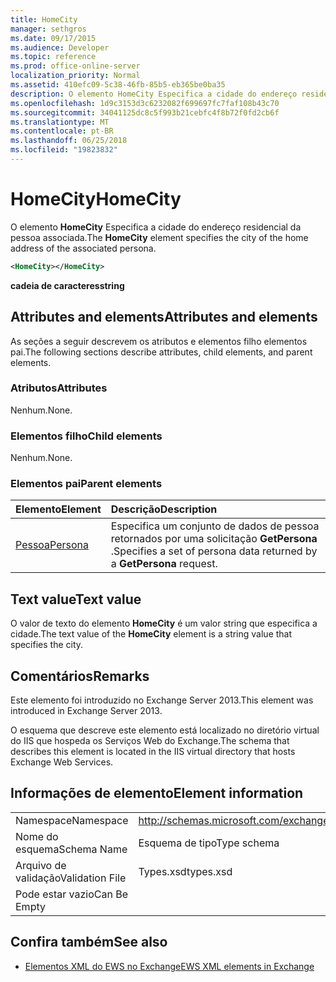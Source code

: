 ```yaml
---
title: HomeCity
manager: sethgros
ms.date: 09/17/2015
ms.audience: Developer
ms.topic: reference
ms.prod: office-online-server
localization_priority: Normal
ms.assetid: 410efc09-5c38-46fb-85b5-eb365be0ba35
description: O elemento HomeCity Especifica a cidade do endereço residencial da pessoa associada.
ms.openlocfilehash: 1d9c3153d3c6232082f699697fc7faf108b43c70
ms.sourcegitcommit: 34041125dc8c5f993b21cebfc4f8b72f0fd2cb6f
ms.translationtype: MT
ms.contentlocale: pt-BR
ms.lasthandoff: 06/25/2018
ms.locfileid: "19823832"
---
```

# <a name="homecity"></a><span data-ttu-id="dbc56-103">HomeCity</span><span class="sxs-lookup"><span data-stu-id="dbc56-103">HomeCity</span></span>

<span data-ttu-id="dbc56-104">O elemento **HomeCity** Especifica a cidade do endereço residencial da pessoa associada.</span><span class="sxs-lookup"><span data-stu-id="dbc56-104">The **HomeCity** element specifies the city of the home address of the associated persona.</span></span> 
  
```XML
<HomeCity></HomeCity>
```

 <span data-ttu-id="dbc56-105">**cadeia de caracteres**</span><span class="sxs-lookup"><span data-stu-id="dbc56-105">**string**</span></span>
## <a name="attributes-and-elements"></a><span data-ttu-id="dbc56-106">Attributes and elements</span><span class="sxs-lookup"><span data-stu-id="dbc56-106">Attributes and elements</span></span>

<span data-ttu-id="dbc56-107">As seções a seguir descrevem os atributos e elementos filho elementos pai.</span><span class="sxs-lookup"><span data-stu-id="dbc56-107">The following sections describe attributes, child elements, and parent elements.</span></span>
  
### <a name="attributes"></a><span data-ttu-id="dbc56-108">Atributos</span><span class="sxs-lookup"><span data-stu-id="dbc56-108">Attributes</span></span>

<span data-ttu-id="dbc56-109">Nenhum.</span><span class="sxs-lookup"><span data-stu-id="dbc56-109">None.</span></span>
  
### <a name="child-elements"></a><span data-ttu-id="dbc56-110">Elementos filho</span><span class="sxs-lookup"><span data-stu-id="dbc56-110">Child elements</span></span>

<span data-ttu-id="dbc56-111">Nenhum.</span><span class="sxs-lookup"><span data-stu-id="dbc56-111">None.</span></span>
  
### <a name="parent-elements"></a><span data-ttu-id="dbc56-112">Elementos pai</span><span class="sxs-lookup"><span data-stu-id="dbc56-112">Parent elements</span></span>

|<span data-ttu-id="dbc56-113">**Elemento**</span><span class="sxs-lookup"><span data-stu-id="dbc56-113">**Element**</span></span>|<span data-ttu-id="dbc56-114">**Descrição**</span><span class="sxs-lookup"><span data-stu-id="dbc56-114">**Description**</span></span>|
|:-----|:-----|
|[<span data-ttu-id="dbc56-115">Pessoa</span><span class="sxs-lookup"><span data-stu-id="dbc56-115">Persona</span></span>](persona.md) <br/> |<span data-ttu-id="dbc56-116">Especifica um conjunto de dados de pessoa retornados por uma solicitação **GetPersona** .</span><span class="sxs-lookup"><span data-stu-id="dbc56-116">Specifies a set of persona data returned by a **GetPersona** request.</span></span>  <br/> |
   
## <a name="text-value"></a><span data-ttu-id="dbc56-117">Text value</span><span class="sxs-lookup"><span data-stu-id="dbc56-117">Text value</span></span>

<span data-ttu-id="dbc56-118">O valor de texto do elemento **HomeCity** é um valor string que especifica a cidade.</span><span class="sxs-lookup"><span data-stu-id="dbc56-118">The text value of the **HomeCity** element is a string value that specifies the city.</span></span> 
  
## <a name="remarks"></a><span data-ttu-id="dbc56-119">Comentários</span><span class="sxs-lookup"><span data-stu-id="dbc56-119">Remarks</span></span>

<span data-ttu-id="dbc56-120">Este elemento foi introduzido no Exchange Server 2013.</span><span class="sxs-lookup"><span data-stu-id="dbc56-120">This element was introduced in Exchange Server 2013.</span></span>
  
<span data-ttu-id="dbc56-121">O esquema que descreve este elemento está localizado no diretório virtual do IIS que hospeda os Serviços Web do Exchange.</span><span class="sxs-lookup"><span data-stu-id="dbc56-121">The schema that describes this element is located in the IIS virtual directory that hosts Exchange Web Services.</span></span>
  
## <a name="element-information"></a><span data-ttu-id="dbc56-122">Informações de elemento</span><span class="sxs-lookup"><span data-stu-id="dbc56-122">Element information</span></span>

|||
|:-----|:-----|
|<span data-ttu-id="dbc56-123">Namespace</span><span class="sxs-lookup"><span data-stu-id="dbc56-123">Namespace</span></span>  <br/> |http://schemas.microsoft.com/exchange/services/2006/types  <br/> |
|<span data-ttu-id="dbc56-124">Nome do esquema</span><span class="sxs-lookup"><span data-stu-id="dbc56-124">Schema Name</span></span>  <br/> |<span data-ttu-id="dbc56-125">Esquema de tipo</span><span class="sxs-lookup"><span data-stu-id="dbc56-125">Type schema</span></span>  <br/> |
|<span data-ttu-id="dbc56-126">Arquivo de validação</span><span class="sxs-lookup"><span data-stu-id="dbc56-126">Validation File</span></span>  <br/> |<span data-ttu-id="dbc56-127">Types.xsd</span><span class="sxs-lookup"><span data-stu-id="dbc56-127">types.xsd</span></span>  <br/> |
|<span data-ttu-id="dbc56-128">Pode estar vazio</span><span class="sxs-lookup"><span data-stu-id="dbc56-128">Can Be Empty</span></span>  <br/> ||
   
## <a name="see-also"></a><span data-ttu-id="dbc56-129">Confira também</span><span class="sxs-lookup"><span data-stu-id="dbc56-129">See also</span></span>



- [<span data-ttu-id="dbc56-130">Elementos XML do EWS no Exchange</span><span class="sxs-lookup"><span data-stu-id="dbc56-130">EWS XML elements in Exchange</span></span>](ews-xml-elements-in-exchange.md)

